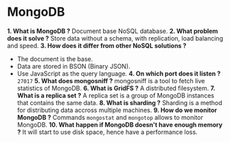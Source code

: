 # MongoDB

**1. What is MongoDB ?**
Document base NoSQL database.
**2. What problem does it solve ?**
Store data without a schema, with replication, load balancing and speed.
**3. How does it differ from other NoSQL solutions ?**
- The document is the base.
- Data are stored in BSON (Binary JSON).
- Use JavaScript as the query language. 
**4. On which port does it listen ?**
`27017`
**5. What does mongosniff ?**
mongosniff is a tool to fetch live statistics of MongoDB.
**6. What is GridFS ?**
A distributed filesystem.
**7. What is a replica set ?**
A replica set is a group of MongoDB instances that contains the same data.
**8. What is sharding ?**
Sharding is a method for distributing data accross multiple machines.
**9. How do we monitor MongoDB ?**
Commands `mongostat` and `mongotop` allows to monitor MongoDB.
**10. What happen if MongoDB doesn't have enough memory ?**
It will start to use disk space, hence have a performance loss.